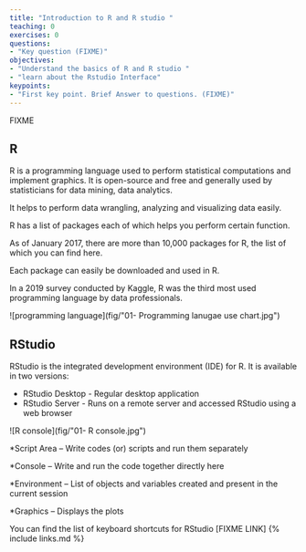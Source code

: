 ```yaml
---
title: "Introduction to R and R studio "
teaching: 0
exercises: 0
questions:
- "Key question (FIXME)"
objectives:
- "Understand the basics of R and R studio "
- "learn about the Rstudio Interface"
keypoints:
- "First key point. Brief Answer to questions. (FIXME)"
---
```

FIXME

## **R**
R is a programming language used to perform statistical computations and implement graphics. 
It is open-source and free and generally used by statisticians for data mining, data analytics. 

It helps to perform data wrangling, analyzing and visualizing data easily.

R has a list of packages each of which helps you perform certain function. 

As of January 2017, there are more than 10,000 packages for R, the list of which you can find here.

Each package can easily be downloaded and used in R.

In a 2019 survey conducted by Kaggle, R was the third most used programming language by data professionals.

![programming language](fig/"01- Programming lanugae use chart.jpg")
 

## **RStudio**

RStudio is the integrated development environment (IDE) for R. It is available in two versions:
* RStudio Desktop - Regular desktop application
* RStudio Server - Runs on a remote server and accessed RStudio using a web browser


![R console](fig/"01- R console.jpg")



*Script Area – Write codes (or) scripts and run them separately

*Console – Write and run the code together directly here

*Environment – List of objects and variables created and present in the current session

*Graphics – Displays the plots



You can find the list of keyboard shortcuts for RStudio [FIXME LINK]
{% include links.md %}
